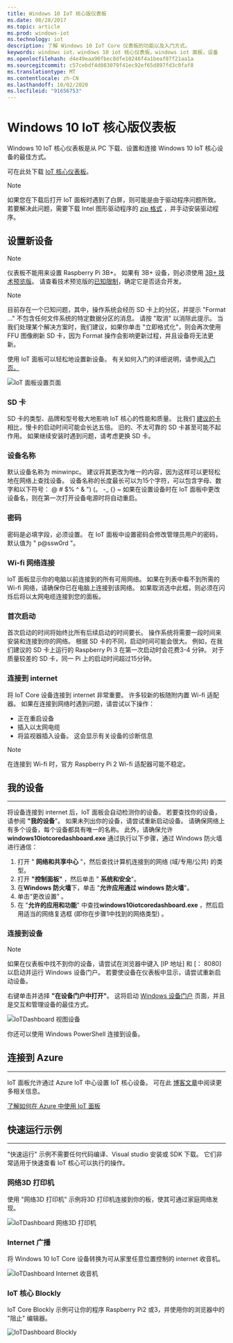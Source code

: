 ```yaml
---
title: Windows 10 IoT 核心版仪表板
ms.date: 08/28/2017
ms.topic: article
ms.prod: windows-iot
ms.technology: iot
description: 了解 Windows 10 IoT Core 仪表板的功能以及入门方式。
keywords: windows iot，windows 10 iot 核心仪表板，windows iot 面板，设备
ms.openlocfilehash: d4e49eaa90fbec8dfe10246f4a1beaf07f21aa1a
ms.sourcegitcommit: c57cebdf4d083079f41ec92ef65d897fd3c0faf8
ms.translationtype: MT
ms.contentlocale: zh-CN
ms.lasthandoff: 10/02/2020
ms.locfileid: "91656753"
---
```

# <a name="windows-10-iot-core-dashboard"></a>Windows 10 IoT 核心版仪表板

Windows 10 IoT 核心仪表板是从 PC 下载、设置和连接 Windows 10 IoT 核心设备的最佳方式。

可在此处下载 [IoT 核心仪表板](https://go.microsoft.com/fwlink/?LinkID=708576)。

> [!NOTE]
> 如果您在下载后打开 IoT 面板时遇到了白屏，则可能是由于驱动程序问题所致。 若要解决此问题，需要下载 Intel 图形驱动程序的 [zip 格式](https://downloadmirror.intel.com/27894/a08/win64_24.20.100.6229.zip) ，并手动安装驱动程序。 

## <a name="set-up-a-new-device"></a>设置新设备

> [!NOTE]
> 仪表板不能用来设置 Raspberry Pi 3B+。 如果有 3B+ 设备，则必须使用 [3B+ 技术预览版](https://www.microsoft.com/software-download/windowsiot)。 请查看技术预览版的[已知限制](https://docs.microsoft.com/windows/iot-core/troubleshooting)，确定它是否适合开发。

> [!NOTE]
> 目前存在一个已知问题，其中，操作系统会经历 SD 卡上的分区，并提示 "Format ..." 不包含任何文件系统的特定数据分区的消息。 请按 "取消" 以消除此提示。 当我们处理某个解决方案时，我们建议，如果你单击 "立即格式化"，则会再次使用 FFU 图像刷新 SD 卡，因为 Format 操作会影响更新过程，并且设备将无法更新。


使用 IoT 面板可以轻松地设置新设备。 有关如何入门的详细说明，请参阅[入门页。](https://docs.microsoft.com/windows/iot-core/getstarted)

![IoT 面板设置页面](../media/IoTDashboard/IoTDashboard_SetupPage.PNG)

### <a name="sd-card"></a>SD 卡
SD 卡的类型、品牌和型号极大地影响 IoT 核心的性能和质量。
比我们 [建议的卡](../learn-about-hardware/hardwarecompatlist.md)相比，慢卡的启动时间可能会长达五倍。
旧的、不太可靠的 SD 卡甚至可能不起作用。 如果继续安装时遇到问题，请考虑更换 SD 卡。

### <a name="device-name"></a>设备名称
默认设备名称为 minwinpc。 建议将其更改为唯一的内容，因为这样可以更轻松地在网络上查找设备。 设备名称的长度最长可以为15个字符，可以包含字母、数字和以下符号： @ # $% ^ & ")  (。 -_ {} ~ 如果在设置设备时在 IoT 面板中更改设备名，则在第一次打开设备电源时将自动重启。

### <a name="password"></a>密码
密码是必填字段，必须设置。 在 IoT 面板中设置密码会修改管理员用户的密码，默认值为 " p@ssw0rd "。

### <a name="wi-fi-network-connection"></a>Wi-fi 网络连接
IoT 面板显示你的电脑以前连接到的所有可用网络。 如果在列表中看不到所需的 Wi-fi 网络，请确保你已在电脑上连接到该网络。
如果取消选中此框，则必须在闪烁后将以太网电缆连接到您的面板。

### <a name="first-boot"></a>首次启动
首次启动的时间将始终比所有后续启动的时间要长。 操作系统将需要一段时间来安装和连接到你的网络。
根据 SD 卡的不同，启动时间可能会很大。 例如，在我们建议的 SD 卡上运行的 Raspberry Pi 3 在第一次启动时会花费3-4 分钟。 对于质量较差的 SD 卡，同一 Pi 上的启动时间超过15分钟。

### <a name="connecting-to-the-internet"></a>连接到 internet
将 IoT Core 设备连接到 internet 非常重要。 许多较新的板随附内置 Wi-fi 适配器。 如果在连接到网络时遇到问题，请尝试以下操作：

* 正在重启设备
* 插入以太网电缆
* 将监视器插入设备。 这会显示有关设备的诊断信息

> [!NOTE]
> 在连接到 Wi-fi 时，官方 Raspberry Pi 2 Wi-fi 适配器可能不稳定。


## <a name="my-devices"></a>我的设备
___
将设备连接到 internet 后，IoT 面板会自动检测你的设备。
若要查找你的设备，请参阅 **"我的设备**"。 如果未列出你的设备，请尝试重新启动设备。 请确保网络上有多个设备，每个设备都具有唯一的名称。 此外，请确保允许 **windows10iotcoredashboard.exe** 通过执行以下步骤，通过 Windows 防火墙进行通信：

1. 打开 " **网络和共享中心** "，然后查找计算机连接到的网络 (域/专用/公共) 的类型。
2. 打开 **"控制面板"** ，然后单击 " **系统和安全**"。
3. 在**Windows 防火墙**下，单击 "**允许应用通过 windows 防火墙**"。
4. 单击“更改设置”  。
5. 在 "**允许的应用和功能**" 中查找**windows10iotcoredashboard.exe** ，然后启用适当的网络复选框 (即你在步骤1中找到的网络类型) 。


### <a name="connect-to-your-device"></a>连接到设备

> [!NOTE]
> 如果在仪表板中找不到你的设备，请尝试在浏览器中键入 [IP 地址] 和 [： 8080] 以启动并运行 Windows 设备门户。 若要使设备在仪表板中显示，请尝试重新启动设备。


右键单击并选择 **"在设备门户中打开"**。 这将启动 [Windows 设备门户](../manage-your-device/DevicePortal.md) 页面，并且是交互和管理设备的最佳方式。

![IoTDashboard 视图设备](../media/IoTDashboard/IoTDashboard_RightClickMenu.PNG)

你还可以使用 Windows PowerShell 连接到设备。

## <a name="connect-to-azure"></a>连接到 Azure
___
IoT 面板允许通过 Azure IoT 中心设置 IoT 核心设备。 可在此 [博客文章](https://blogs.windows.com/buildingapps/2016/07/20/building-secure-apps-for-windows-iot-core)中阅读更多相关信息。

[了解如何在 Azure 中使用 IoT 面板](https://docs.microsoft.com/windows/iot-core/connect-to-cloud/connectdevicetocloud)

## <a name="quick-run-samples"></a>快速运行示例
___

"快速运行" 示例不需要任何代码编译、Visual studio 安装或 SDK 下载。 它们非常适用于快速查看 IoT 核心可以执行的操作。

### <a name="network-3d-printer"></a>网络3D 打印机
使用 "网络3D 打印机" 示例将3D 打印机连接到你的板，使其可通过家庭网络发现。 

![IoTDashboard 网络3D 打印机](../media/IoTDashboard/IoTDashboard_3DPrinter.PNG)

### <a name="internet-radio"></a>Internet 广播
将 Windows 10 IoT Core 设备转换为可从家里任意位置控制的 internet 收音机。

![IoTDashboard Internet 收音机](../media/IoTDashboard/IoTDashboard_InternetRadio.PNG)

### <a name="iot-core-blockly"></a>IoT 核心 Blockly
IoT Core Blockly 示例可让你的程序 Raspberry Pi2 或3，并使用你的浏览器中的 "阻止" 编辑器。

![IoTDashboard Blockly](../media/IoTDashboard/IoTDashboard_Blockly.PNG)
